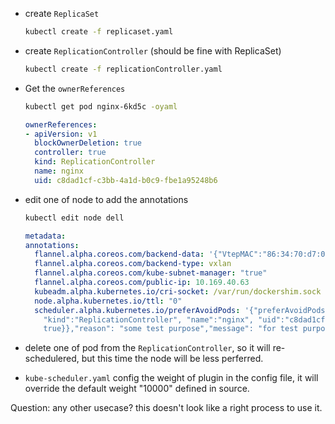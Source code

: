- create `ReplicaSet`
  ```bash
  kubectl create -f replicaset.yaml
  ```

- create `ReplicationController` (should be fine with ReplicaSet)
  ```bash
  kubectl create -f replicationController.yaml
  ```

- Get the `ownerReferences`
  ```bash
  kubectl get pod nginx-6kd5c -oyaml
  ```

  ```yaml
  ownerReferences:
  - apiVersion: v1
    blockOwnerDeletion: true
    controller: true
    kind: ReplicationController
    name: nginx
    uid: c8dad1cf-c3bb-4a1d-b0c9-fbe1a95248b6
  ```

- edit one of node to add the annotations
  ```bash
  kubectl edit node dell
  ```

  ```yaml
  metadata:
  annotations:
    flannel.alpha.coreos.com/backend-data: '{"VtepMAC":"86:34:70:d7:0f:1f"}'
    flannel.alpha.coreos.com/backend-type: vxlan
    flannel.alpha.coreos.com/kube-subnet-manager: "true"
    flannel.alpha.coreos.com/public-ip: 10.169.40.63
    kubeadm.alpha.kubernetes.io/cri-socket: /var/run/dockershim.sock
    node.alpha.kubernetes.io/ttl: "0"
    scheduler.alpha.kubernetes.io/preferAvoidPods: '{"preferAvoidPods":[{"podSignature":{"podController":{"apiVersion":"v1",
      "kind":"ReplicationController", "name":"nginx", "uid":"c8dad1cf-c3bb-4a1d-b0c9-fbe1a95248b6","controller":
      true}},"reason": "some test purpose","message": "for test purpose"}]}'
   ```

- delete one of pod from the `ReplicationController`, so it will re-schedulered, but this time the node will
  be less perferred.


- `kube-scheduler.yaml` config the weight of plugin in the config file, it will override the default weight "10000" defined in source.


Question:
any other usecase? this doesn't look like a right process to use it.
